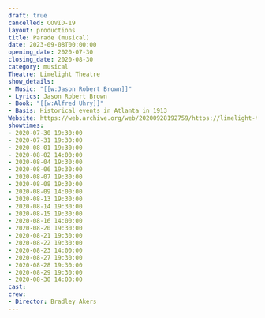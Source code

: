 ```yaml
---
draft: true
cancelled: COVID-19
layout: productions
title: Parade (musical)
date: 2023-09-08T00:00:00
opening_date: 2020-07-30
closing_date: 2020-08-30
category: musical
Theatre: Limelight Theatre
show_details:
- Music: "[[w:Jason Robert Brown]]"
- Lyrics: Jason Robert Brown
- Book: "[[w:Alfred Uhry]]"
- Basis: Historical events in Atlanta in 1913
Website: https://web.archive.org/web/20200928192759/https://limelight-theatre.org/shows/
showtimes:
- 2020-07-30 19:30:00
- 2020-07-31 19:30:00
- 2020-08-01 19:30:00
- 2020-08-02 14:00:00
- 2020-08-04 19:30:00
- 2020-08-06 19:30:00
- 2020-08-07 19:30:00
- 2020-08-08 19:30:00
- 2020-08-09 14:00:00
- 2020-08-13 19:30:00
- 2020-08-14 19:30:00
- 2020-08-15 19:30:00
- 2020-08-16 14:00:00
- 2020-08-20 19:30:00
- 2020-08-21 19:30:00
- 2020-08-22 19:30:00
- 2020-08-23 14:00:00
- 2020-08-27 19:30:00
- 2020-08-28 19:30:00
- 2020-08-29 19:30:00
- 2020-08-30 14:00:00
cast:
crew:
- Director: Bradley Akers
---
```

  

